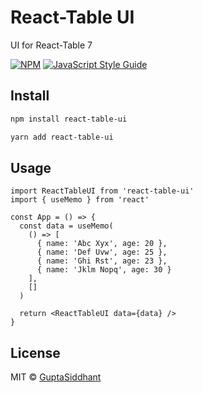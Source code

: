 # React-Table UI

UI for React-Table 7

[![NPM](https://img.shields.io/npm/v/react-table-ui.svg)](https://www.npmjs.com/package/react-table-ui) [![JavaScript Style Guide](https://img.shields.io/badge/code_style-standard-brightgreen.svg)](https://standardjs.com)

## Install

```bash
npm install react-table-ui
```

```bash
yarn add react-table-ui
```

## Usage

```tsx
import ReactTableUI from 'react-table-ui'
import { useMemo } from 'react'

const App = () => {
  const data = useMemo(
    () => [
      { name: 'Abc Xyx', age: 20 },
      { name: 'Def Uvw', age: 25 },
      { name: 'Ghi Rst', age: 23 },
      { name: 'Jklm Nopq', age: 30 }
    ],
    []
  )

  return <ReactTableUI data={data} />
}
```

## License

MIT © [GuptaSiddhant](https://github.com/GuptaSiddhant)
